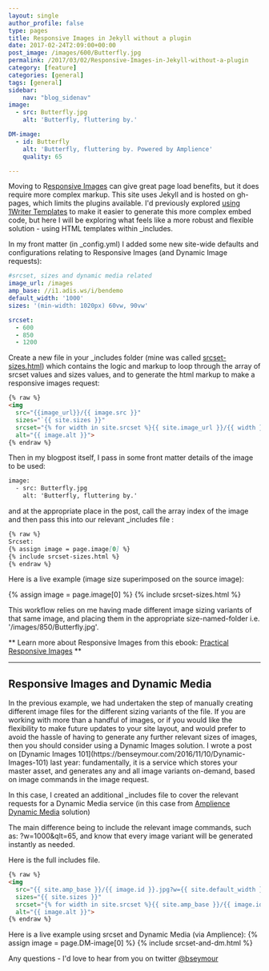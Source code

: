 ```yaml
---
layout: single
author_profile: false
type: pages
title: Responsive Images in Jekyll without a plugin
date: 2017-02-24T2:09:00+00:00
post_image: /images/600/Butterfly.jpg
permalink: /2017/03/02/Responsive-Images-in-Jekyll-without-a-plugin
category: [feature]
categories: [general]
tags: [general]
sidebar:
    nav: "blog_sidenav"
image:
  - src: Butterfly.jpg
    alt: 'Butterfly, fluttering by.'

DM-image:
  - id: Butterfly
    alt: 'Butterfly, fluttering by. Powered by Amplience'
    quality: 65

---
```

Moving to R[esponsive Images](http://responsiveimag.es/) can give great page load benefits, but it does require more complex markup. This site uses Jekyll and is hosted on gh-pages, which limits the plugins available. I'd previously explored [using 1Writer Templates](https://benseymour.com/2016/11/08/Jekyll-Responsive-Images-without-plugins-after) to make it easier to generate this more complex embed code, but here I will be exploring what feels like a more robust and flexible solution - using HTML templates within _includes.


In my front matter (in _config.yml) I added some new site-wide defaults and configurations relating to Responsive Images (and Dynamic Image requests):

```yml
#srcset, sizes and dynamic media related
image_url: /images
amp_base: //i1.adis.ws/i/bendemo
default_width: '1000'
sizes: '(min-width: 1020px) 60vw, 90vw'

srcset:
  - 600
  - 850
  - 1200
```

Create a new file in your _includes folder (mine was called [srcset-sizes.html](https://github.com/bseymour/bseymour.github.io/blob/master/_includes/srcset-sizes.html)) which contains the logic and markup to loop through the array of srcset values and sizes values, and to generate the html markup to make a responsive images request:

```html
{% raw %}
<img
  src="{{image_url}}/{{ image.src }}"
  sizes="`{{ site.sizes }}"
  srcset="{% for width in site.srcset %}{{ site.image_url }}/{{ width }}/{{ image.src }} {{ width }}w{% if forloop.last == false %}, {% endif %}{% endfor %}"
  alt="{{ image.alt }}">
{% endraw %}
```

Then in my blogpost itself, I pass in some front matter details of the image to be used:

```html
image:
  - src: Butterfly.jpg
    alt: 'Butterfly, fluttering by.'
```

and at the appropriate place in the post, call the array index of the image and then pass this into our relevant _includes file :

```md
{% raw %}
Srcset:  
{% assign image = page.image[0] %}
{% include srcset-sizes.html %}
{% endraw %}
```

Here is a live example (image size superimposed on the source image):

{% assign image = page.image[0] %}
{% include srcset-sizes.html %}

This workflow relies on me having made different image sizing variants of that same image, and placing them in the appropriate size-named-folder i.e. '/images/850/Butterfly.jpg'.

** Learn more about Responsive Images from this ebook: [Practical Responsive Images](http://responsiveimag.es/) **

<hr/>
<h2>Responsive Images and Dynamic Media</h2>
In the previous example, we had undertaken the step of manually creating different image files for the different sizing variants of the file. If you are working with more than a handful of images, or if you would like the flexibility to make future updates to your site layout, and would prefer to avoid the hassle of having to generate any further relevant sizes of images, then you should consider using a Dynamic Images solution. I wrote a post on [Dynamic Images 101](https://benseymour.com/2016/11/10/Dynamic-Images-101) last year: fundamentally, it is a service which stores your master asset, and generates any and all image variants on-demand, based on image commands in the image request.

In this case, I created an additional _includes file to cover the relevant requests for a Dynamic Media service (in this case from [Amplience Dynamic Media](http://amplience.com/products/dynamic-media/) solution)   

The main difference being to include the relevant image commands, such as: ?w=1000&qlt=65, and know that every image variant will be generated instantly as needed.

Here is the full includes file.

```html
{% raw %}
<img
  src="{{ site.amp_base }}/{{ image.id }}.jpg?w={{ site.default_width }}&qlt={{ quality }}"
  sizes="{{ site.sizes }}"
  srcset="{% for width in site.srcset %}{{ site.amp_base }}/{{ image.id }}.jpg?w={{ width }}&qlt={{ quality }} {{ width }}w{% if forloop.last == false %}, {% endif %}{% endfor %}"
  alt="{{ image.alt }}">
{% endraw %}
```

Here is a live example using srcset and Dynamic Media (via Amplience):
{% assign image = page.DM-image[0] %}
{% include srcset-and-dm.html %}


Any questions - I'd love to hear from you on twitter [@bseymour](https://twitter.com/bseymour)
